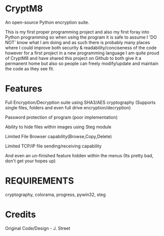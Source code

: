 # CryptM8
An open-source Python encryption suite.

This is my first proper programming project and also my first foray into Python programming so when using the program it is safe to assume I 'DO NOT' know what I am doing and as such there is probably many places where I could improve both security & readability/conciseness of the code however for a first project in a new programming language I am quite proud of CryptM8 and have shared this project on Github to both give it a permanent home but also so people can freely modify/update and maintain the code as they see fit.

# Features
Full Encryption/Decryption suite using SHA3/AES cryptography (Supports single files, folders and even full drive encryption/decryption)

Password protection of program (poor implementation)

Ability to hide files within images using Steg module

Limited File Browser capability(Browse,Copy,Delete)

Limited TCP/IP file sending/receiving capability

And even an un-finished feature hidden within the menus (Its pretty bad, don't get your hopes up)

# REQUIREMENTS
cryptography, colorama, progress, pywin32, steg

# Credits
Original Code/Design - J. Street
